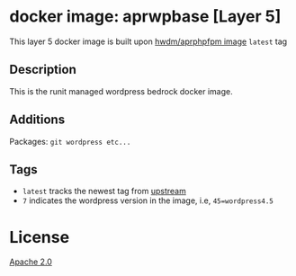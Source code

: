 # docker image: aprwpbase [Layer 5]

This layer 5 docker image is built upon [hwdm/aprphpfpm image](https://hub.docker.com/r/hwdm/aprphpfpm/) `latest` tag

## Description
This is the runit managed wordpress bedrock docker image.  

## Additions
Packages: `git wordpress etc...`

## Tags

* `latest` tracks the newest tag from [upstream](https://hub.docker.com/r/hwdm/aprphpfpm/)
* `7` indicates the wordpress version in the image, i.e, `45=wordpress4.5`

# License
[Apache 2.0](https://www.tldrlegal.com/l/apache2)
